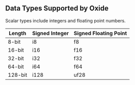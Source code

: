 ## Data Types Supported by Oxide
Scalar types include integers and floating point numbers.

|Length|Signed Integer|Signed Floating Point|
|------|------|--------|
|8-bit|i8|f8|
|16-bit|i16|f16|
|32-bit|i32|f32|
|64-bit|i64|f64|
|128-bit|i128|uf28|
